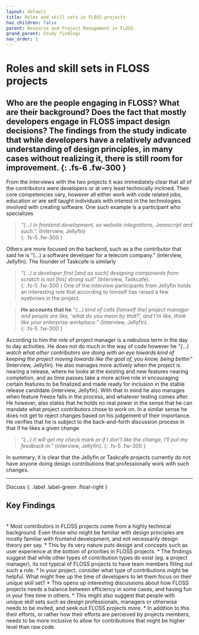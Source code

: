 ```yaml
---
layout: default
title: Roles and skill sets in FLOSS projects
has_children: false
parent: Resource and Project Management in FLOSS
grand_parent: Study findings
nav_order: 1
---
```


# Roles and skill sets in FLOSS projects
Who are the people engaging in FLOSS? What are their background? Does the fact that mostly developers engage in FLOSS impact design decisions? The findings from the study indicate that while developers have a relatively advanced understanding of design principles, in many cases without realizing it, there is still room for improvement. 
{: .fs-6 .fw-300 } 
---

From the interviews with the two projects it was immediately clear that all of the contributors were developers or at very least technically inclined. Their core competencies vary, however all either work with code related jobs, education or are self taught individuals with interest in the technologies involved with creating software. One such example is a participant who specializes  

> *“(...) in frontend development, so website integrations, Javascript and such.”.* (Interview, Jellyfin)  
{: .fs-5 .fw-300 }


Others are more focused on the backend, such as a the contributor that said he is “(...) a software developer for a telecom company.” (interview, Jellyfin). The founder of Taskcafe is similarly  

> *“(...) a developer first [and as such] designing components from scratch is not [his] strong suit"* (Interview, Taskcafe).  
{: .fs-5 .fw-300 }
One of the interview participants from Jellyfin holds an interesting role that according to himself has raised a few eyebrows in the project.  

> **He accounts that he** *“(...) kind of calls [himself the] project manager and people are like, ‘what do you mean by that?’, and I'm like, think like your enterprise workplace.”* (Interview, Jellyfin).  
{: .fs-5 .fw-300 }

According to him the role of project manager is a nebulous term in the day to day activities. He does not do much in the way of code however he *“(...) watch what other contributors are doing with an eye towards kind of keeping the project moving towards like the goal of, you know, being better”* (Interview, Jellyfin). He also manages more actively when the project is nearing a release, where he looks at the existing and new features nearing completion, and as time passes take a more active role in encouraging certain features to be finalized and made ready for inclusion in the stable release candidate (interview, Jellyfin). With that in mind he also manages when feature freeze falls in the process, and whatever testing comes after. He however, also states that he holds no real power in the sense that he can mandate what project contributors chose to work on. In a similar sense he does not get to reject changes based on his judgement of their importance. He verifies that he is subject to the back-and-forth discussion process in that if he likes a given change  

> *“(...) it will get my check mark or if I don't like the change, I'll put my feedback in."* (interview, Jellyfin).
{: .fs-5 .fw-300 }

 In summary, it is clear that the Jellyfin or Taskcafe projects currently do not have anyone doing design contributions that professionally work with such changes.

---
Discuss 
{: .label .label-green .float-right }
## Key Findings
<br/>
* Most contributors in FLOSS projects come from a highly technical background. Even those who might be familiar with design principles are mostly familiar with frontend development, and not necessarily design theory per say.  
    * This by its very nature puts design and concepts such as user experience at the bottom of priorities in FLOSS projects.
* The findings suggest that while other types of contribution types do exist (eg. a project manager), its not typical of FLOSS projects to have team members filling out such a role.
    * In your project, consider what type of contributions might be helpful. What might free up the time of developers to let them focus on their unique skill set?
    * This opens up interesting discussions about how FLOSS projects needs a balance between efficiency in some cases, and having fun in your free time in others.
* This might also suggest that people with unique skill sets such as design professionals, managers or otherwise needs to be invited, and seek out FLOSS projects more.
    * In addition to this their efforts, or rather how their efforts are perceived by projects members, needs to be more inclusive to allow for contributions that might be higher level than raw code.